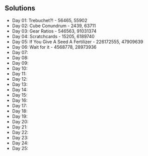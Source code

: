 ## Solutions 
* Day 01: Trebuchet?! - 56465, 55902
* Day 02: Cube Conundrum - 2439, 63711
* Day 03: Gear Ratios - 546563, 91031374
* Day 04: Scratchcards - 15205, 6189740
* Day 05: If You Give A Seed A Fertilizer - 226172555, 47909639
* Day 06: Wait for it - 4568778, 28973936
* Day 07:
* Day 08:
* Day 09:
* Day 10:
* Day 11:
* Day 12:
* Day 13:
* Day 14:
* Day 15:
* Day 16:
* Day 17:
* Day 18:
* Day 19:
* Day 20:
* Day 21:
* Day 22:
* Day 23:
* Day 24:
* Day 25:
